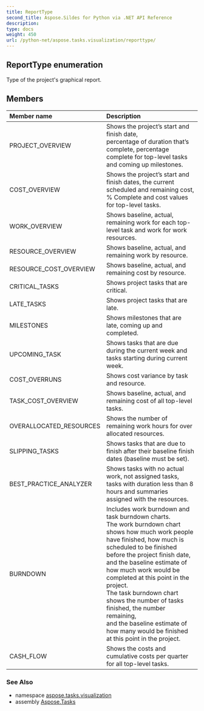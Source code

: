 ```yaml
---
title: ReportType
second_title: Aspose.Sildes for Python via .NET API Reference
description: 
type: docs
weight: 450
url: /python-net/aspose.tasks.visualization/reporttype/
---
```


## ReportType enumeration

Type of the project's graphical report.

## Members
| Member name | Description |
| :- | :- |
|PROJECT_OVERVIEW|Shows the project’s start and finish date, <br/>            percentage of duration that’s complete, percentage complete for top-level tasks and coming up milestones.|
|COST_OVERVIEW|Shows the project’s start and finish dates, the current<br/>            scheduled and remaining cost, % Complete and cost values for top-level tasks.|
|WORK_OVERVIEW|Shows baseline, actual, remaining work for each top-level task and work for work resources.|
|RESOURCE_OVERVIEW|Shows baseline, actual, and remaining work by resource.|
|RESOURCE_COST_OVERVIEW|Shows baseline, actual, and remaining cost by resource.|
|CRITICAL_TASKS|Shows project tasks that are critical.|
|LATE_TASKS|Shows project tasks that are late.|
|MILESTONES|Shows milestones that are late, coming up and completed.|
|UPCOMING_TASK|Shows tasks that are due during the current week and tasks starting during current week.|
|COST_OVERRUNS|Shows cost variance by task and resource.|
|TASK_COST_OVERVIEW|Shows baseline, actual, and remaining cost of all top-level tasks.|
|OVERALLOCATED_RESOURCES|Shows the number of remaining work hours for over allocated resources.|
|SLIPPING_TASKS|Shows tasks that are due to finish after their baseline finish dates (baseline must be set).|
|BEST_PRACTICE_ANALYZER|Shows tasks with no actual work, not assigned tasks, <br/>            tasks with duration less than 8 hours and summaries assigned with the resources.|
|BURNDOWN|Includes work burndown and task burndown charts.<br/>            The work burndown chart shows how much work people have finished, how much is scheduled to be finished before the project finish date, <br/>            and the baseline estimate of how much work would be completed at this point in the project.<br/>            The task burndown chart shows the number of tasks finished, the number remaining, <br/>            and the baseline estimate of how many would be finished at this point in the project.|
|CASH_FLOW|Shows the costs and cumulative costs per quarter for all top-level tasks.|

### See Also

* namespace [aspose.tasks.visualization](../../aspose.tasks.visualization/)
* assembly [Aspose.Tasks](/tasks/python-net/)

